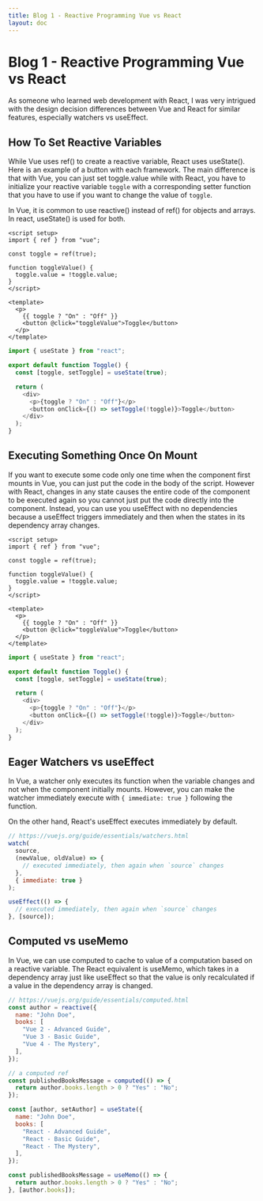 ```yaml
---
title: Blog 1 - Reactive Programming Vue vs React
layout: doc
---
```


# Blog 1 - Reactive Programming Vue vs React

As someone who learned web development with React, I was very intrigued with the design decision differences between Vue and React for similar features, especially watchers vs useEffect.

## How To Set Reactive Variables

While Vue uses ref() to create a reactive variable, React uses useState(). Here is an example of a button with each framework. The main difference is that with Vue, you can just set toggle.value while with React, you have to initialize your reactive variable `toggle` with a corresponding setter function that you have to use if you want to change the value of `toggle`.

In Vue, it is common to use reactive() instead of ref() for objects and arrays. In react, useState() is used for both.

```vue
<script setup>
import { ref } from "vue";

const toggle = ref(true);

function toggleValue() {
  toggle.value = !toggle.value;
}
</script>

<template>
  <p>
    {{ toggle ? "On" : "Off" }}
    <button @click="toggleValue">Toggle</button>
  </p>
</template>
```

```js
import { useState } from "react";

export default function Toggle() {
  const [toggle, setToggle] = useState(true);

  return (
    <div>
      <p>{toggle ? "On" : "Off"}</p>
      <button onClick={() => setToggle(!toggle)}>Toggle</button>
    </div>
  );
}
```

## Executing Something Once On Mount

If you want to execute some code only one time when the component first mounts in Vue, you can just put the code in the body of the script. However with React, changes in any state causes the entire code of the component to be executed again so you cannot just put the code directly into the component. Instead, you can use you useEffect with no dependencies because a useEffect triggers immediately and then when the states in its dependency array changes.

```vue
<script setup>
import { ref } from "vue";

const toggle = ref(true);

function toggleValue() {
  toggle.value = !toggle.value;
}
</script>

<template>
  <p>
    {{ toggle ? "On" : "Off" }}
    <button @click="toggleValue">Toggle</button>
  </p>
</template>
```

```js
import { useState } from "react";

export default function Toggle() {
  const [toggle, setToggle] = useState(true);

  return (
    <div>
      <p>{toggle ? "On" : "Off"}</p>
      <button onClick={() => setToggle(!toggle)}>Toggle</button>
    </div>
  );
}
```

## Eager Watchers vs useEffect

In Vue, a watcher only executes its function when the variable changes and not when the component initially mounts. However, you can make the watcher immediately execute with `{ immediate: true }` following the function.

On the other hand, React's useEffect executes immediately by default.

```js
// https://vuejs.org/guide/essentials/watchers.html
watch(
  source,
  (newValue, oldValue) => {
    // executed immediately, then again when `source` changes
  },
  { immediate: true }
);
```

```js
useEffect(() => {
  // executed immediately, then again when `source` changes
}, [source]);
```

## Computed vs useMemo

In Vue, we can use computed to cache to value of a computation based on a reactive variable. The React equivalent is useMemo, which takes in a dependency array just like useEffect so that the value is only recalculated if a value in the dependency array is changed.

```js
// https://vuejs.org/guide/essentials/computed.html
const author = reactive({
  name: "John Doe",
  books: [
    "Vue 2 - Advanced Guide",
    "Vue 3 - Basic Guide",
    "Vue 4 - The Mystery",
  ],
});

// a computed ref
const publishedBooksMessage = computed(() => {
  return author.books.length > 0 ? "Yes" : "No";
});
```

```js
const [author, setAuthor] = useState({
  name: "John Doe",
  books: [
    "React - Advanced Guide",
    "React - Basic Guide",
    "React - The Mystery",
  ],
});

const publishedBooksMessage = useMemo(() => {
  return author.books.length > 0 ? "Yes" : "No";
}, [author.books]);
```

